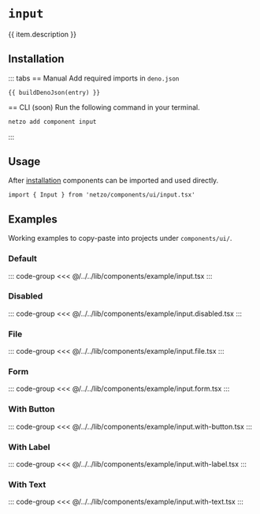 <script setup>
import SectionDocsCards from '@theme/components/sections/SectionDocsCards.vue'
import en from '~/locales/en.js'
import { ui } from '~/../lib/components/registry.ts'
import { buildDenoJson } from '~/src/utils.ts'
const item = en.components.find(({ uid }) => uid === 'input')
const entry = ui.find(i => item.uid === i.name)
</script>

<div class="mb-5 w-75px h-75px"  :class="item.icon" />

# `input`

{{ item.description }}

## Installation

::: tabs
== Manual
Add required imports in `deno.json`
```json-vue
{{ buildDenoJson(entry) }}
```
== CLI (soon)
Run the following command in your terminal.
```sh
netzo add component input
```
:::

## Usage

After [installation](#installation) components can be imported and used directly.

```tsx
import { Input } from 'netzo/components/ui/input.tsx'
```

## Examples

Working examples to copy-paste into projects under `components/ui/`.

### Default

::: code-group
<<< @/../../lib/components/example/input.tsx
:::

### Disabled

::: code-group
<<< @/../../lib/components/example/input.disabled.tsx
:::

### File

::: code-group
<<< @/../../lib/components/example/input.file.tsx
:::

### Form

::: code-group
<<< @/../../lib/components/example/input.form.tsx
:::

### With Button

::: code-group
<<< @/../../lib/components/example/input.with-button.tsx
:::

### With Label

::: code-group
<<< @/../../lib/components/example/input.with-label.tsx
:::

### With Text

::: code-group
<<< @/../../lib/components/example/input.with-text.tsx
:::